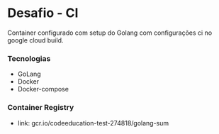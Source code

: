 # Desafio - CI
Container configurado com setup do Golang com configurações ci no google cloud build.
### Tecnologias
- GoLang
- Docker
- Docker-compose

### Container Registry
- link: gcr.io/codeeducation-test-274818/golang-sum